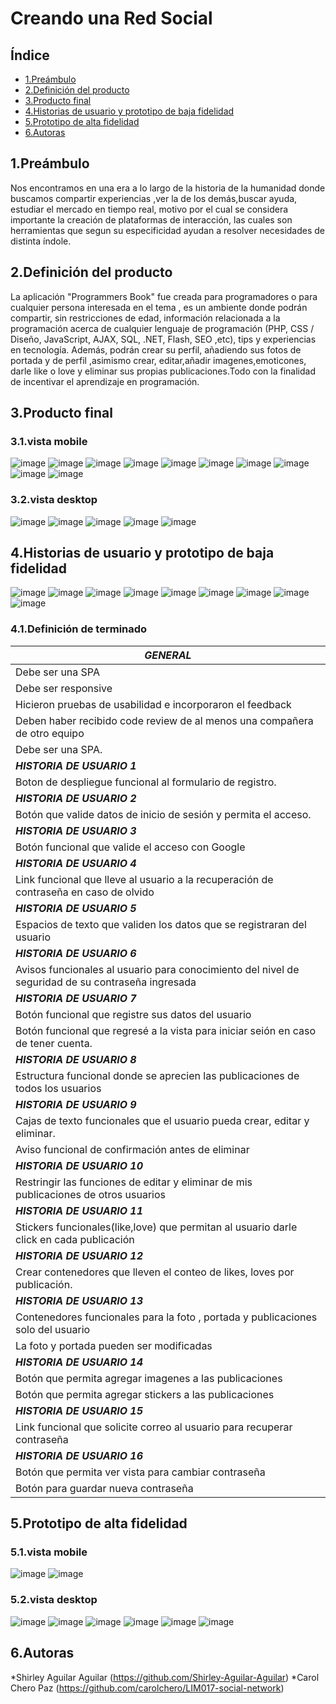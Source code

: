 # Creando una Red Social

## Índice

* [1.Preámbulo](#1preámbulo)
* [2.Definición del producto](#2definición-del-producto)
* [3.Producto final](#3producto-final)
* [4.Historias de usuario y prototipo de baja fidelidad](#4historias-de-usuario-y-prototipo-de-baja-fidelidad)
* [5.Prototipo de alta fidelidad](#5prototipo-de-alta-fidelidad)
* [6.Autoras](#6autoras)


## 1.Preámbulo

Nos encontramos en una era a lo largo de la historia de la humanidad donde buscamos compartir experiencias ,ver la de los demás,buscar ayuda, estudiar el mercado en   tiempo real, motivo por el cual se considera importante la creación de plataformas de interacción, las cuales son herramientas que segun su especificidad ayudan a     resolver necesidades de distinta índole.


## 2.Definición del producto

La aplicación "Programmers Book" fue creada para programadores o para cualquier persona interesada en el tema , es un ambiente donde podrán compartir, sin restricciones de edad, información relacionada a la programación acerca de cualquier lenguaje de programación (PHP, CSS / Diseño, JavaScript, AJAX, SQL, .NET, Flash, SEO ,etc), tips y experiencias en tecnología. Además, podrán crear su perfil, añadiendo sus fotos de portada y de perfil ,asimismo crear, editar,añadir imagenes,emoticones, darle like o love y eliminar sus propias publicaciones.Todo con la finalidad de incentivar el aprendizaje en programación.

## 3.Producto final

  ### 3.1.vista mobile

![image](https://user-images.githubusercontent.com/97176343/166981410-ca8b7f56-a17b-4891-b528-8a0522ab9352.png)
![image](https://user-images.githubusercontent.com/97176343/166985978-fc64b632-6454-44e5-b189-f0cfd94319c9.png)
![image](https://user-images.githubusercontent.com/97176343/166981559-75ed3517-88a0-4ed4-a58c-11ad229d5e7b.png)
![image](https://user-images.githubusercontent.com/97176343/166982340-2dec3643-e8ae-42f0-b118-304eca23dcfc.png)
![image](https://user-images.githubusercontent.com/97176343/166985215-5c98faab-9203-4862-9f0e-a273f4585f65.png)
![image](https://user-images.githubusercontent.com/97176343/166985407-a1507a9b-0642-43fe-bbf1-235e47cffa4e.png)
![image](https://user-images.githubusercontent.com/97176343/166985559-92aeffc2-008b-40bd-9c36-21d075a0d9ba.png)
![image](https://user-images.githubusercontent.com/97176343/166985693-4dc9318d-7786-46ce-9504-79981e37e632.png)
![image](https://user-images.githubusercontent.com/97176343/166981217-c3666737-d893-4c33-9c2e-9a9a6bc3bdf1.png)
![image](https://user-images.githubusercontent.com/97176343/166981324-b977e75f-fdb4-4af7-b4bf-a82d29823b8e.png)
 
 
 ### 3.2.vista desktop
![image](https://user-images.githubusercontent.com/97176343/166986389-a19e772d-cb2f-4b73-997c-efeb9e81e83d.png)
![image](https://user-images.githubusercontent.com/97176343/166986630-bacb5686-a14c-407a-9464-94733ae53a00.png)
![image](https://user-images.githubusercontent.com/97176343/166986712-964ba86c-c95b-4e35-bd40-e9e38fdc3c2b.png)
![image](https://user-images.githubusercontent.com/97176343/166986847-205ebac0-629a-4f39-b1e5-b7d17d60b07f.png)
![image](https://user-images.githubusercontent.com/97176343/166986495-4c1b13a9-d402-42e3-9a29-02675a0f37ff.png)


## 4.Historias de usuario y prototipo de baja fidelidad 
   ![image](https://user-images.githubusercontent.com/97176343/166978569-1da99159-480a-4750-9b06-7b58458fca05.png)
   ![image](https://user-images.githubusercontent.com/97176343/166978753-a2860a38-117b-4bff-a94b-23f447ce3915.png)
   ![image](https://user-images.githubusercontent.com/97176343/166978686-add2660d-112b-424b-ba40-96761912a6eb.png)
   ![image](https://user-images.githubusercontent.com/97176343/166978833-4eb26514-f046-4ffa-86b0-c55351bf01d3.png)
   ![image](https://user-images.githubusercontent.com/97176343/166978912-5ff89052-6462-4cfa-8d5d-49ab8b192a04.png)
   ![image](https://user-images.githubusercontent.com/97176343/166978994-dd339704-8984-4564-be53-28ea9fbddf27.png)
   ![image](https://user-images.githubusercontent.com/97176343/167030506-9ed9912e-b184-4d91-9fac-15d424093110.png)
   ![image](https://user-images.githubusercontent.com/97176343/166979203-e2eca277-87e1-4edf-9802-e15d43cfd42e.png)
   ![image](https://user-images.githubusercontent.com/97176343/166979292-db0a48cd-5914-4a4c-bd64-358446f1602c.png)
   
  ### 4.1.Definición de terminado
|***GENERAL***|
|---------------------------|
|Debe ser una SPA|
|Debe ser responsive|
|Hicieron pruebas de usabilidad e incorporaron el feedback|
|Deben haber recibido code review de al menos una compañera de otro equipo|
|Debe ser una SPA.|
|***HISTORIA DE USUARIO 1***|
|Boton de despliegue funcional al formulario de registro.|
|***HISTORIA DE USUARIO 2***|
|Botón que valide datos de inicio de sesión y permita el acceso.|
|***HISTORIA DE USUARIO 3***|
|Botón funcional que valide el acceso con Google|
|***HISTORIA DE USUARIO 4***|
|Link funcional que lleve al usuario a la recuperación de contraseña en caso de olvido|
|***HISTORIA DE USUARIO 5***|
|Espacios de texto que validen los datos que se registraran del usuario|
|***HISTORIA DE USUARIO 6***|
|Avisos funcionales al usuario para conocimiento del  nivel de seguridad de su contraseña ingresada|
|***HISTORIA DE USUARIO 7***|
|Botón funcional que registre sus datos del usuario|
|Botón funcional que regresé a la vista para iniciar seión en caso de tener cuenta.|
|***HISTORIA DE USUARIO 8***|
|Estructura funcional donde se aprecien las publicaciones de todos los usuarios|
|***HISTORIA DE USUARIO 9***|
|Cajas de texto funcionales que el usuario pueda crear, editar y eliminar.|
|Aviso funcional de confirmación antes de eliminar|
|***HISTORIA DE USUARIO 10***|
|Restringir las funciones de editar y eliminar de mis publicaciones de otros usuarios|
|***HISTORIA DE USUARIO 11***|
|Stickers funcionales(like,love) que permitan al usuario darle click en cada publicación|
|***HISTORIA DE USUARIO 12***|
|Crear contenedores que lleven el conteo de likes, loves por publicación.|
|***HISTORIA DE USUARIO 13***|
|Contenedores funcionales para la foto , portada y publicaciones solo del usuario|
|La foto y portada pueden ser modificadas|
|***HISTORIA DE USUARIO 14***|
|Botón que permita agregar imagenes a las publicaciones|
|Botón que permita agregar stickers a las publicaciones|
|***HISTORIA DE USUARIO 15***|
|Link funcional que solicite correo al usuario para recuperar contraseña|
|***HISTORIA DE USUARIO 16***|
|Botón que permita ver vista para cambiar contraseña|
|Botón para guardar nueva contraseña|

 
## 5.Prototipo de alta fidelidad

  ### 5.1.vista mobile
  
![image](https://user-images.githubusercontent.com/97176343/167029158-aba5d830-e3dd-4580-bc88-65468b8f9447.png)
![image](https://user-images.githubusercontent.com/97176343/166999414-cf089b98-d81b-4acc-ae45-7080b51c59f0.png)

  ### 5.2.vista desktop
![image](https://user-images.githubusercontent.com/97176343/167000399-6928b296-42f5-43fa-8d7e-8aaaf754d4f9.png)
![image](https://user-images.githubusercontent.com/97176343/167000682-eeb0790c-3d5c-42e8-b6de-f09aeaaf905f.png)
![image](https://user-images.githubusercontent.com/97176343/167000912-1e18948d-25f9-4b3d-9799-60a84dc43a15.png)
![image](https://user-images.githubusercontent.com/97176343/167001075-e1d51acf-3c90-4391-97ed-8d997ca00ae0.png)
![image](https://user-images.githubusercontent.com/97176343/167001566-e8a5f3a2-85b3-4569-9ef7-f24a71e05033.png)
![image](https://user-images.githubusercontent.com/97176343/167001729-2682fb9a-7323-4407-8ddb-e44b0732ef06.png)

## 6.Autoras
   *Shirley  Aguilar Aguilar (https://github.com/Shirley-Aguilar-Aguilar)
   *Carol Chero Paz (https://github.com/carolchero/LIM017-social-network)
